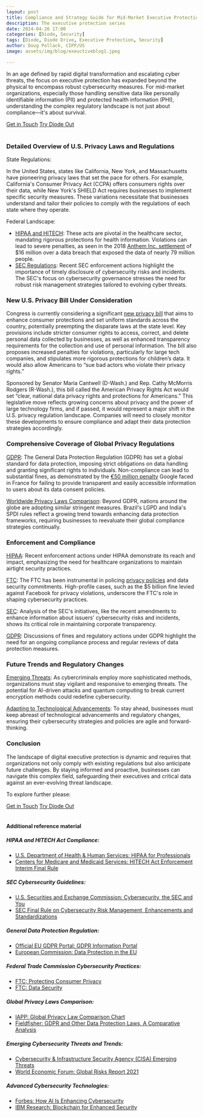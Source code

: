 ```yaml
---
layout: post
title: Compliance and Strategy Guide for Mid-Market Executive Protection
description: The executive protection series
date: 2024-04-26 17:00
categories: [Diode, Security]
tags: [Diode, Diode Drive, Executive Protection, Security]
author: Doug Pollack, CIPP/US
image: assets/img/blog/exeuctiveblog1.jpeg

---
```


In an age defined by rapid digital transformation and escalating cyber threats, the focus on executive protection has expanded beyond the physical to encompass robust cybersecurity measures. For mid-market organizations, especially those handling sensitive data like personally identifiable information (PII) and protected health information (PHI), understanding the complex regulatory landscape is not just about compliance—it's about survival.

<div class="story__buttons">
  <a href="{{"https://contactdiode.paperform.co"}}" class="btn" target="">Get in Touch</a>
  <a href="#download-app" class="btn popup-open" target="">Try Diode Out</a>
</div>
<br>

### Detailed Overview of U.S. Privacy Laws and Regulations

State Regulations:

In the United States, states like California, New York, and Massachusetts have pioneering privacy laws that set the pace for others. For example, California's Consumer Privacy Act (CCPA) offers consumers rights over their data, while New York's SHIELD Act requires businesses to implement specific security measures. These variations necessitate that businesses understand and tailor their policies to comply with the regulations of each state where they operate.

Federal Landscape:

*   [HIPAA and HITECH](#hipaa-and-hitech-act-compliance): These acts are pivotal in the healthcare sector, mandating rigorous protections for health information. Violations can lead to severe penalties, as seen in the 2018 [Anthem Inc. settlement](https://www.hhs.gov/about/news/2018/10/15/anthem-pays-ocr-16-million-in-record-hipaa-settlement-following-largest-us-health-data-breach.html) of $16 million over a data breach that exposed the data of nearly 79 million people.
*   [SEC Regulations](#sec-cybersecurity-guidelines): Recent SEC enforcement actions highlight the importance of timely disclosure of cybersecurity risks and incidents. The SEC's focus on cybersecurity governance stresses the need for robust risk management strategies tailored to evolving cyber threats.
 

### New U.S. Privacy Bill Under Consideration

Congress is currently considering a significant [new privacy bill](https://thehill.com/policy/technology/4579903-house-senate-commerce-chairs-release-bipartisan-privacy-bill/) that aims to enhance consumer protections and set uniform standards across the country, potentially preempting the disparate laws at the state level. Key provisions include stricter consumer rights to access, correct, and delete personal data collected by businesses, as well as enhanced transparency requirements for the collection and use of personal information. The bill also proposes increased penalties for violations, particularly for large tech companies, and stipulates more rigorous protections for children’s data. It would also allow Americans to “sue bad actors who violate their privacy rights.”

Sponsored by Senator Maria Cantwell (D-Wash.) and Rep. Cathy McMorris Rodgers (R-Wash.), this bill called the American Privacy Rights Act would set “clear, national data privacy rights and protections for Americans.” This legislative move reflects growing concerns about privacy and the power of large technology firms, and if passed, it would represent a major shift in the U.S. privacy regulation landscape. Companies will need to closely monitor these developments to ensure compliance and adapt their data protection strategies accordingly.

### Comprehensive Coverage of Global Privacy Regulations

[GDPR](#general-data-protection-regulation): The General Data Protection Regulation (GDPR) has set a global standard for data protection, imposing strict obligations on data handling and granting significant rights to individuals. Non-compliance can lead to substantial fines, as demonstrated by the [€50 million penalty](https://www.cnil.fr/en/cnils-restricted-committee-imposes-financial-penalty-50-million-euros-against-google-llc) Google faced in France for failing to provide transparent and easily accessible information to users about its data consent policies.

[Worldwide Privacy Laws Comparison](#general-data-protection-regulation): Beyond GDPR, nations around the globe are adopting similar stringent measures. Brazil's LGPD and India's SPDI rules reflect a growing trend towards enhancing data protection frameworks, requiring businesses to reevaluate their global compliance strategies continually.

### Enforcement and Compliance

[HIPAA](#hipaa-and-hitech-act-compliance): Recent enforcement actions under HIPAA demonstrate its reach and impact, emphasizing the need for healthcare organizations to maintain airtight security practices.

[FTC](#federal-trade-commission-cybersecurity-practices): The FTC has been instrumental in policing [privacy policies](#-FTC-:-Protecting-Consumer-Privacy) and data security commitments. High-profile cases, such as the $5 billion fine levied against Facebook for privacy violations, underscore the FTC's role in shaping cybersecurity practices.

[SEC](#sec-cybersecurity-guidelines): Analysis of the SEC's initiatives, like the recent amendments to enhance information about issuers' cybersecurity risks and incidents, shows its critical role in maintaining corporate transparency.

[GDPR](#general-data-protection-regulation): Discussions of fines and regulatory actions under GDPR highlight the need for an ongoing compliance process and regular reviews of data protection measures.

### Future Trends and Regulatory Changes

[Emerging Threats](#emerging-cybersecurity-threats-and-trends): As cybercriminals employ more sophisticated methods, organizations must stay vigilant and responsive to emerging threats. The potential for AI-driven attacks and quantum computing to break current encryption methods could redefine cybersecurity.

[Adapting to Technological Advancements](#advanced-cybersecurity-technologies): To stay ahead, businesses must keep abreast of technological advancements and regulatory changes, ensuring their cybersecurity strategies and policies are agile and forward-thinking.

### Conclusion

The landscape of digital executive protection is dynamic and requires that organizations not only comply with existing regulations but also anticipate future challenges. By staying informed and proactive, businesses can navigate this complex field, safeguarding their executives and critical data against an ever-evolving threat landscape.

  To explore further please:
<div class="story__buttons">
  <a href="{{"https://contactdiode.paperform.co"}}" class="btn" target="">Get in Touch</a>
  <a href="#download-app" class="btn popup-open" target="">Try Diode Out</a>
</div>
<br>

#### Additional reference material
  

#####  HIPAA and HITECH Act Compliance:

*   [U.S. Department of Health & Human Services: HIPAA for Professionals](https://www.hhs.gov/hipaa/for-professionals/index.html)
*   [Centers for Medicare and Medicaid Services: HITECH Act Enforcement Interim Final Rule](https://www.hhs.gov/hipaa/for-professionals/special-topics/hitech-act-enforcement-interim-final-rule/index.html)

#####  SEC Cybersecurity Guidelines:

*   [U.S. Securities and Exchange Commission: Cybersecurity, the SEC and You](https://www.sec.gov/spotlight/cybersecurity)
*   [SEC Final Rule on Cybersecurity Risk Management, Enhancements and Standardizations](https://www.sec.gov/corpfin/secg-cybersecurity#:~:text=On%20July%2026%2C%202023%2C%20the,Exchange%20Act%20of%201934%20)

#####  General Data Protection Regulation:

*   [Official EU GDPR Portal: GDPR Information Portal](https://gdpr.eu/) 
*   [European Commission: Data Protection in the EU](https://ec.europa.eu/info/law/law-topic/data-protection/data-protection-eu_en) 

#####  Federal Trade Commission Cybersecurity Practices:

*   [FTC: Protecting Consumer Privacy](https://www.ftc.gov/tips-advice/business-center/privacy-and-security)
*   [FTC: Data Security](https://www.ftc.gov/business-guidance/privacy-security/data-security) 

#####  Global Privacy Laws Comparison:

*   [IAPP: Global Privacy Law Comparison Chart](https://iapp.org/resources/global-privacy-directory/)
*   [Fieldfisher: GDPR and Other Data Protection Laws, A Comparative Analysis](https://www.fieldfisher.com/en/insights/gdpr-vs-u-s-state-privacy-laws-how-do-they-measure)

##### Emerging Cybersecurity Threats and Trends:

*   [Cybersecurity & Infrastructure Security Agency (CISA) Emerging Threats](https://www.cisa.gov/topics/cyber-threats-and-advisories)
*   [World Economic Forum: Global Risks Report 2021](https://www.weforum.org/reports/the-global-risks-report-2021)

##### Advanced Cybersecurity Technologies:

*  [Forbes: How AI Is Enhancing Cybersecurity](https://www.forbes.com/sites/forbesbusinesscouncil/2020/10/13/how-criminals-use-artificial-intelligence-to-fuel-cyber-attacks/?sh=78db5ee05012)
*   [IBM Research: Blockchain for Enhanced Security](https://www.ibm.com/topics/benefits-of-blockchain)


